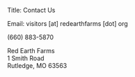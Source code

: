 Title: Contact Us

Email: visitors [at] redearthfarms [dot] org

(660) 883-5870

Red Earth Farms<br>
1 Smith Road<br>
Rutledge, MO 63563
